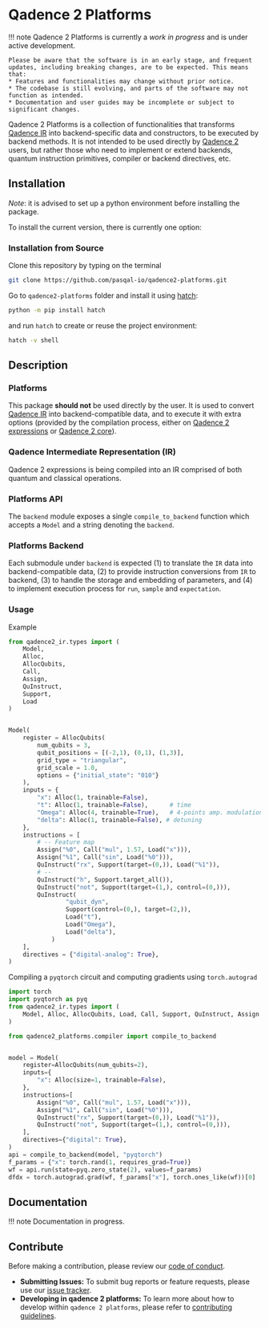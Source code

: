 # Qadence 2 Platforms


!!! note
    Qadence 2 Platforms is currently a *work in progress* and is under active development.

    Please be aware that the software is in an early stage, and frequent updates, including breaking changes, are to be expected. This means that:
    * Features and functionalities may change without prior notice.
    * The codebase is still evolving, and parts of the software may not function as intended.
    * Documentation and user guides may be incomplete or subject to significant changes.


Qadence 2 Platforms is a collection of functionalities that transforms [Qadence IR](https://github.com/pasqal-io/qadence2-ir/) into backend-specific data and constructors, to be executed by backend methods. It is not intended to be used directly by [Qadence 2](https://github.com/pasqal-io/qadence2-core/) users, but rather those who need to implement or extend backends, quantum instruction primitives, compiler or backend directives, etc.


## Installation

*Note*: it is advised to set up a python environment before installing the package.

To install the current version, there is currently one option:


### Installation from Source

Clone this repository by typing on the terminal

```bash
git clone https://github.com/pasqal-io/qadence2-platforms.git
```

Go to `qadence2-platforms` folder and install it using [hatch](https://hatch.pypa.io/latest/):

```bash
python -m pip install hatch
```

and run `hatch` to create or reuse the project environment:

```bash
hatch -v shell
```

## Description

### Platforms

This package **should not** be used directly by the user. It is used to convert [Qadence IR](https://github.com/pasqal-io/qadence2-ir) into backend-compatible data, and to execute it with extra options (provided by the compilation process, either on [Qadence 2 expressions](https://github.com/pasqal-io/qadence2-expressions) or [Qadence 2 core](https://github.com/pasqal-io/qadence2-core)).

### Qadence Intermediate Representation (IR)

Qadence 2 expressions is being compiled into an IR comprised of both quantum and classical operations.

### Platforms API

The `backend` module exposes a single `compile_to_backend` function which accepts a `Model` and a string denoting the `backend`.

### Platforms Backend

Each submodule under `backend` is expected (1) to translate the `IR` data into backend-compatible data, (2) to provide instruction conversions from `IR` to backend, (3) to handle the storage and embedding of parameters, and (4) to implement execution process for `run`, `sample` and `expectation`.

### Usage

Example
```python exec="on" source="material-block" session="model"
from qadence2_ir.types import (
    Model,
    Alloc,
    AllocQubits,
    Call,
    Assign,
    QuInstruct,
    Support,
    Load
)


Model(
    register = AllocQubits(
        num_qubits = 3,
        qubit_positions = [(-2,1), (0,1), (1,3)],
        grid_type = "triangular",
        grid_scale = 1.0,
        options = {"initial_state": "010"}
    ),
    inputs = {
        "x": Alloc(1, trainable=False),
        "t": Alloc(1, trainable=False),      # time
        "Omega": Alloc(4, trainable=True),   # 4-points amp. modulation
        "delta": Alloc(1, trainable=False), # detuning
    },
    instructions = [
        # -- Feature map
        Assign("%0", Call("mul", 1.57, Load("x"))),
        Assign("%1", Call("sin", Load("%0"))),
        QuInstruct("rx", Support(target=(0,)), Load("%1")),
        # --
        QuInstruct("h", Support.target_all()),
        QuInstruct("not", Support(target=(1,), control=(0,))),
        QuInstruct(
		        "qubit_dyn",
		        Support(control=(0,), target=(2,)),
		        Load("t"),
		        Load("Omega"),
		        Load("delta"),
		    )
    ],
    directives = {"digital-analog": True},
)
```

Compiling a `pyqtorch` circuit and computing gradients using `torch.autograd`

```python exec="on" source="material-block" session="model"
import torch
import pyqtorch as pyq
from qadence2_ir.types import (
    Model, Alloc, AllocQubits, Load, Call, Support, QuInstruct, Assign
)

from qadence2_platforms.compiler import compile_to_backend


model = Model(
    register=AllocQubits(num_qubits=2),
    inputs={
        "x": Alloc(size=1, trainable=False),
    },
    instructions=[
        Assign("%0", Call("mul", 1.57, Load("x"))),
        Assign("%1", Call("sin", Load("%0"))),
        QuInstruct("rx", Support(target=(0,)), Load("%1")),
        QuInstruct("not", Support(target=(1,), control=(0,))),
    ],
    directives={"digital": True},
)
api = compile_to_backend(model, "pyqtorch")
f_params = {"x": torch.rand(1, requires_grad=True)}
wf = api.run(state=pyq.zero_state(2), values=f_params)
dfdx = torch.autograd.grad(wf, f_params["x"], torch.ones_like(wf))[0]
```

## Documentation

!!! note
    Documentation in progress.


## Contribute

Before making a contribution, please review our [code of conduct](docs/getting_started/CODE_OF_CONDUCT.md).

- **Submitting Issues:** To submit bug reports or feature requests, please use our [issue tracker](https://github.com/pasqal-io/qadence2-platforms/issues).
- **Developing in qadence 2 platforms:** To learn more about how to develop within `qadence 2 platforms`, please refer to [contributing guidelines](docs/getting_started/CONTRIBUTING.md).
